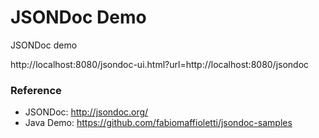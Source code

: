 JSONDoc Demo
========================
JSONDoc demo


http://localhost:8080/jsondoc-ui.html?url=http://localhost:8080/jsondoc

### Reference

* JSONDoc: http://jsondoc.org/
* Java Demo: https://github.com/fabiomaffioletti/jsondoc-samples